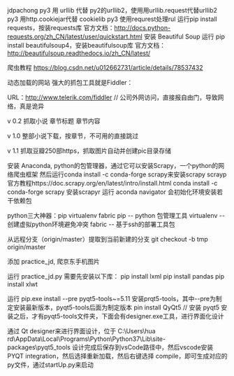 jdpachong
py3 用 urllib 代替 py2的urllib2，使用用urllib.request代替urllib2
py3 用http.cookiejar代替 cookielib
py3 使用requrest处理rul  运行pip install requests，按装requests库
官方文档：http://docs.python-requests.org/zh_CN/latest/user/quickstart.html
安装 Beautiful Soup  运行 pip install beautifulsoup4，安装beautifulsoup库
官方文档：http://beautifulsoup.readthedocs.io/zh_CN/latest/


爬虫教程 https://blog.csdn.net/u012662731/article/details/78537432

动态加载的网站 强大的抓包工具就是Fiddler：

URL：http://www.telerik.com/fiddler  // 公司外网访问，直接报自由门，导致网络，真是诡异


v 0.2 抓取小说 章节标题 章节内容

v 1.0 整部小说下载，按章节，不可用的直接跳过

v 1.1 抓取豆瓣250部https，抓取图片自动并创建pic目录存储

安装 Anaconda, python的包管理器，通过它可以安装Scrapy，一个python的网络爬虫框架
然后运行conda install -c conda-forge scrapy来安装scrapy scrayp官方教程https://doc.scrapy.org/en/latest/intro/install.html
conda install -c conda-forge scrapy 安装scrapyr
运行 aconda navigator 会初始化环境安装若干依赖包


python三大神器：pip virtualenv fabric
 pip  --  python 包管理工具
 virtualenv --  创建虚拟python环境避免冲突
 fabric  --  基于ssh的部署工具包

 从远程分支（origin/master）提取到当前新建的分支  git checkout -b tmp origin/master

 添加 practice_jd, 爬京东手机图片

 运行 practice_jd.py
 需要先安装以下库： 
 pip install lxml
 pip install pandas
 pip install xlwt

运行
pip.exe install --pre pyqt5-tools~=5.11  安装prqt5-tools，其中--pre为制定安装最新版本，pyqt5-tools后面为制定版本
pin install QyQt5  // 安装 pyqt5
安装之后，才有pyqt5-tools文件夹，下面会有designer.exe工具，进行界面化设计


通过 Qt designer来进行界面设计，位于
 C:\Users\hua rd\AppData\Local\Programs\Python\Python37\Lib\site-packages\pyqt5_tools
设计完成后保存到vsCode路径中，然后vscode安装PYQT integration，然后选择重新加载，然后右键选择 compile，即可生成对应的py文件，通过startUp.py来启动
